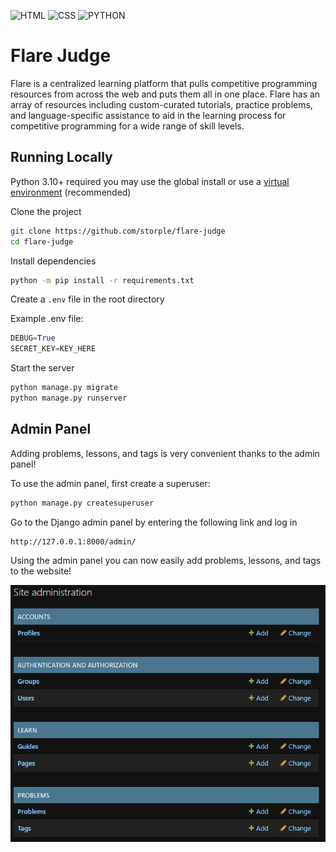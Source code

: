 ![HTML](https://img.shields.io/badge/html-F55600?style=for-the-badge&logo=HTML5&logoColor=white)
![CSS](https://img.shields.io/badge/css-1572B6?style=for-the-badge&logo=CSS3&logoColor=white)
![PYTHON](https://img.shields.io/badge/python-0000CC?style=for-the-badge&logo=Python&logoColor=white)


# Flare Judge
Flare is a centralized learning platform that pulls competitive programming resources from across the web and puts them all in one place. Flare has an array of resources including custom-curated tutorials, practice problems, and language-specific assistance to aid in the learning process for competitive programming for a wide range of skill levels.

## Running Locally
Python 3.10+ required
you may use the global install or use a [virtual environment](https://docs.python.org/3/tutorial/venv.html#creating-virtual-environments) (recommended)

Clone the project
```bash
git clone https://github.com/storple/flare-judge
cd flare-judge
```

Install dependencies
```bash
python -m pip install -r requirements.txt
```
Create a ```.env``` file in the root directory

Example .env file:
```python
DEBUG=True
SECRET_KEY=KEY_HERE
```

Start the server

```bash
python manage.py migrate
python manage.py runserver
```

## Admin Panel
Adding problems, lessons, and tags is very convenient thanks to the admin panel!

To use the admin panel, first create a superuser:

```bash
python manage.py createsuperuser
```

Go to the Django admin panel by entering the following link and log in

```
http://127.0.0.1:8000/admin/
```

Using the admin panel you can now easily add problems, lessons, and tags to the website!

![Django Admin Panel](/screenshots/django_admin_panel.png?raw=true)

